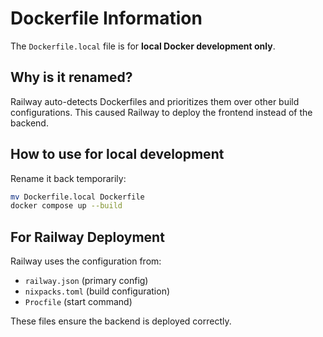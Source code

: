 # Dockerfile Information

The `Dockerfile.local` file is for **local Docker development only**.

## Why is it renamed?

Railway auto-detects Dockerfiles and prioritizes them over other build configurations.
This caused Railway to deploy the frontend instead of the backend.

## How to use for local development

Rename it back temporarily:
```bash
mv Dockerfile.local Dockerfile
docker compose up --build
```

## For Railway Deployment

Railway uses the configuration from:
- `railway.json` (primary config)
- `nixpacks.toml` (build configuration)
- `Procfile` (start command)

These files ensure the backend is deployed correctly.

